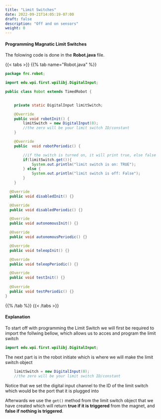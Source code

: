 ```yaml
---
title: "Limit Switches"
date: 2022-09-21T14:05:19-07:00
draft: false
description: "Off and on sensors"
weight: 0
---
```


#### Programming Magnatic Limit Switches

The folowing code is done in the **Robot.java** file.

{{< tabs >}}
{{% tab name="Robot.java" %}}

```java
package frc.robot;

import edu.wpi.first.wpilibj.DigitalInput;

public class Robot extends TimedRobot {

    
    private static DigitalInput limitSwitch;

    @Override
    public void robotInit() {
        limitSwitch = new DigitalInput(0);
        //the zero will be your limit switch ID/constant
    }

    @Override
    public  void robotPeriodic() {

        //if the switch is turned on, it will print true, else false
        if(limitSwitch.get()){
            System.out.println("limit switch is on: TRUE");
        } else {
            System.out.println("limit switch is off: False");
        }
    }

  @Override
  public void disabledInit() {}

  @Override
  public void disabledPeriodic() {}

  @Override
  public void autonomousInit() {}

  @Override
  public void autonomousPeriodic() {}

  @Override
  public void teleopInit() {}

  @Override
  public void teleopPeriodic() {}  

  @Override
  public void testInit() {}
  
  @Override
  public void testPeriodic() {} 
}

```
{{% /tab %}}
{{< /tabs >}}

#### Explanation
To start off with programming the Limit Switch we will first be required to import the follwing bellow, which allows us to acces and program the limit switch

``` java
import edu.wpi.first.wpilibj.DigitalInput;
```
    
  
The next part is in the robot initiate which is where we will make the limit switch object

```java
    limitSwitch = new DigitalInput(0);
    //the zero will be your limit switch ID/constant
```
Notice that we set the digital input channel to the ID of the limit switch which would be the port that it is plugged into

Afterwards we use the ``get()`` method from the limit switch object that we have created which will return **true if it is triggered** from the magnet, and **false if nothing is triggered**.
